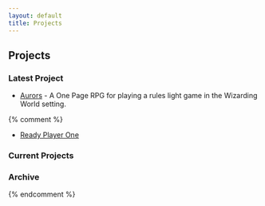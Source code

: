 ```yaml
---
layout: default
title: Projects
---
```


## Projects

### Latest Project

- [Aurors](/projects/aurors.md) - A One Page RPG for playing a rules light game in the Wizarding World setting.

{% comment %}
- [Ready Player One](/downloads/RP1.pdf)

### Current Projects

### Archive
{% endcomment %}
